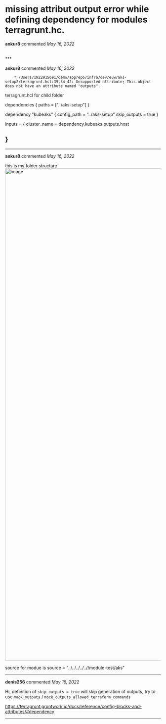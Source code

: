 # missing attribut output error while defining dependency for modules terragrunt.hc.

**ankur8** commented *May 16, 2022*


<br />
***


**ankur8** commented *May 16, 2022*

        * /Users/IN22915691/demo/apprepo/infra/dev/euw/aks-setup2/terragrunt.hcl:39,34-42: Unsupported attribute; This object does not have an attribute named "outputs".

terragrunt.hcl for child folder 

dependencies {
  paths = ["../aks-setup"]
}

dependency "kubeaks" {
  config_path = "../aks-setup"
  skip_outputs = true
}

inputs = {
cluster_name = dependency.kubeaks.outputs.host

}
----------



***

**ankur8** commented *May 16, 2022*

this is my folder structure 
<img width="1592" alt="image" src="https://user-images.githubusercontent.com/7699839/168532693-c2046447-67cf-4a80-88ad-73c6cfa3d83e.png">


source for modue is 
  source =  "../../../../..//module-test/aks"

***

**denis256** commented *May 16, 2022*

Hi,
definition of `skip_outputs = true` will skip generation of outputs, try to use `mock_outputs` / `mock_outputs_allowed_terraform_commands`

https://terragrunt.gruntwork.io/docs/reference/config-blocks-and-attributes/#dependency
***

